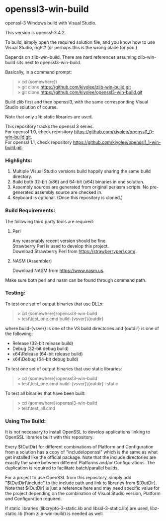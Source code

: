# openssl3-win-build

openssl-3 Windows build with Visual Studio.

This version is openssl-3.4.2.

To build, simply open the required solution file, and
you know how to use Visual Studio, right?
(or perhaps this is the wrong place for you.)

Depends on zlib-win-build. There are hard references assuming
zlib-win-build sits next to openssl3-win-build.

Basically, in a command prompt:

> \> cd {somewhere}\\  
> \> git clone https://github.com/kiyolee/zlib-win-build.git  
> \> git clone https://github.com/kiyolee/openssl3-win-build.git

Build zlib first and then openssl3, with the same corresponding Visual Studio solution of course.

Note that only zlib static libraries are used.

This repository tracks the openssl 3 series.\
For openssl 1.0, check repository https://github.com/kiyolee/openssl1_0-win-build.git. \
For openssl 1.1, check repository https://github.com/kiyolee/openssl1_1-win-build.git.

### Highlights:

1. Multiple Visual Studio versions build happily sharing the same build directory.
2. Build both 32-bit (x86) and 64-bit (x64) binaries in one solution.
3. Assembly sources are generated from original perlasm scripts. No pre-generated assembly source are checked in.
4. Keyboard is optional. (Once this repository is cloned.)

### Build Requirements:

The following third party tools are required:

1. Perl

   Any reasonably recent version should be fine.\
   Strawberry Perl is used to develop this project.\
   Download Strawberry Perl from https://strawberryperl.com/.

2. NASM (Assembler)

   Download NASM from https://www.nasm.us.

Make sure both perl and nasm can be found through command path.

### Testing:

To test one set of output binaries that use DLLs:

> \> cd {somewhere}\openssl3-win-build\
> \> test\test_one.cmd build-{vsver}\\{outdir}

where build-{vsver} is one of the VS build directories and {outdir} is one of the following:
* Release (32-bit release build)
* Debug (32-bit debug build)
* x64\Release (64-bit release build)
* x64\Debug (64-bit debug build)

To test one set of output binaries that use static libraries:

> \> cd {somewhere}\openssl3-win-build\
> \> test\test_one.cmd build-{vsver}\\{outdir} -static

To test all binaries that have been built:

> \> cd {somewhere}\openssl3-win-build\
> \> test\test_all.cmd

### Using The Build:

It is not necessary to install OpenSSL to develop applications linking to
OpenSSL libraries built with this repository.

Every \$(OutDir) for different combinations of Platform and Configuration
from a solution has a copy of "include\openssl" which is the same as what
get installed like the official package. Note that the include directories
are exactly the same between different Platforms and/or Configurations. The
duplication is required to facilitate batch/parallel builds.

For a project to use OpenSSL from this repository, simply add "\$(OutDir)\include"
to the include path and link to libraries from \$(OutDir). Note that \$(OutDir) is
just a reference here and may need specific value for the project depending on
the combination of Visual Studio version, Platform and Configuration required.

If static libraries (libcrypto-3-static.lib and libssl-3-static.lib) are used,
libz-static.lib (from zlib-win-build) is needed as well.
